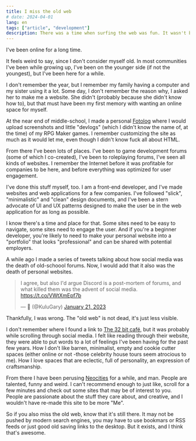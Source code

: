 ```yaml
---
title: I miss the old web
# date: 2024-04-01
lang: en
tags: ["article", "development"]
description: There was a time when surfing the web was fun. It wasn't because you needed to keep up with the news, it wasn't because you needed to be connected to everyone 24/7. Nowadays, you make your website as a "portfolio", because companies look at what you do online to check if you're valuable to them. Do you miss the old web?.
---
```


I've been online for a long time.

It feels weird to say, since I don't consider myself old. In most communities I've been while growing up, I've been on the younger side (if not the youngest), but I've been here for a while.

I don't remember the year, but I remember my family having a computer and my sister using it a lot. Some day, I don't remember the reason why, I asked her to make me a website. She didn't (probably because she didn't know how to), but that must have been my first memory with wanting an online space for myself.

At the near end of middle-school, I made a personal [Fotolog](https://web.archive.org/web/20090618132232/http://www.fotolog.com/) where I would upload screenshots and little "devlogs" (which I didn't know the name of, at the time) of my RPG Maker games. I remember customizing the site as much as it would let me, even though I didn't know fuck all about HTML.

From there I've been lots of places. I've been to game development forums (some of which I co-created), I've been to roleplaying forums, I've seen all kinds of websites. I remember the Internet before it was profitable for companies to be here, and before everything was optimized for user engagement.

I've done this stuff myself, too. I am a front-end developer, and I've made websites and web applications for a few companies. I've followed "slick", "minimalistic" and "clean" design documents, and I've been a stern advocate of UI and UX patterns designed to make the user be in the web application for as long as possible.

I know there's a time and place for that. Some sites need to be easy to navigate, some sites need to engage the user. And if you're a beginner developer, you're likely to need to make your personal website into a "portfolio" that looks "professional" and can be shared with potential employers.

A while ago I made a series of tweets talking about how social media was the death of old-schoool forums. Now, I would add that it also was the death of personal websites.

<blockquote class="twitter-tweet" data-theme="dark"><p lang="en" dir="ltr">I agree, but also I&#39;d argue Discord is a post-mortem of forums, and what killed them was the advent of social media. <a href="https://t.co/VWtXmEpf7b">https://t.co/VWtXmEpf7b</a></p>&mdash; 🧢︎ (@KuluGary) <a href="https://twitter.com/KuluGary/status/1616860897045057537?ref_src=twsrc%5Etfw">January 21, 2023</a></blockquote> <script async src="https://platform.twitter.com/widgets.js" charset="utf-8"></script>

Thankfully, I was wrong. The "old web" is not dead, it's just less visible.

I don't remember where I found a link to [The 32 bit café](https://32bit.cafe/linktous/), but it was probably while scrolling through social media. I felt like reading through their website, they were able to put words to a lot of feelings I've been having for the past few years. How I don't like barren, minimalist, empty and cookie cutter spaces (either online or not -those celebrity house tours seem atrocious to me). How I love spaces that are eclectic, full of personality, an expression of craftsmanship.

From there I have been perusing [Neocities](https://neocities.org/) for a while, and man. People are talented, funny and weird. I can't recommend enough to just like, scroll for a few minutes and check out some sites that may be of interest to you. People are passionate about the stuff they care about, and creative, and I wouldn't have re-made this site to be more "Me".

So if you also miss the old web, know that it's still there. It may not be pushed by modern search engines, you may have to use bookmars or RSS feeds or just good old saving links to the desktop. But it exists, and I think that's awesome.
